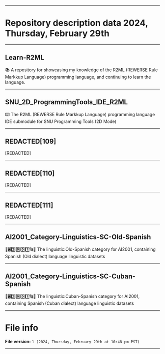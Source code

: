 
***

# Repository description data 2024, Thursday, February 29th

---

## Learn-R2ML

📚️ A repository for showcasing my knowledge of the R2ML (REWERSE Rule Markkup Language) programming language, and continuing to learn the language.

---

## SNU_2D_ProgrammingTools_IDE_R2ML

⌨️ The R2ML (REWERSE Rule Markkup Language) programming language IDE submodule for SNU Programming Tools (2D Mode) 

---

## REDACTED[109]

[REDACTED]

---

## REDACTED[110]

[REDACTED]

---

## REDACTED[111]

[REDACTED]

---

## AI2001_Category-Linguistics-SC-Old-Spanish

🧠️🖥️2️⃣️0️⃣️0️⃣️1️⃣️🔠️🔢️ The linguistic:Old-Spanish category for AI2001, containing Spanish (Old dialect) language linguistic datasets 

---

## AI2001_Category-Linguistics-SC-Cuban-Spanish

🧠️🖥️2️⃣️0️⃣️0️⃣️1️⃣️🔠️🔢️ The linguistic:Cuban-Spanish category for AI2001, containing Spanish (Cuban dialect) language linguistic datasets 

***

# File info

**File version:** `1 (2024, Thursday, February 29th at 10:48 pm PST)`

***


